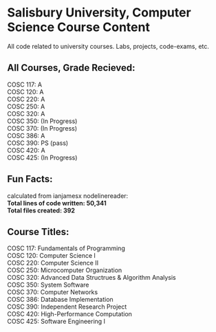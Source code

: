 # Salisbury University, Computer Science Course Content
All code related to university courses. Labs, projects, code-exams, etc.

## All Courses, Grade Recieved:

COSC 117: A  
COSC 120: A  
COSC 220: A  
COSC 250: A  
COSC 320: A  
COSC 350: (In Progress)  
COSC 370: (In Progress)  
COSC 386: A  
COSC 390: PS (pass)  
COSC 420: A  
COSC 425: (In Progress)  

## Fun Facts:

calculated from  ianjamesx nodelinereader:  
**Total lines of code written: 50,341  
Total files created: 392**  


## Course Titles:

COSC 117: Fundamentals of Programming  
COSC 120: Computer Science I  
COSC 220: Computer Science II  
COSC 250: Microcomputer Organization  
COSC 320: Advanced Data Structrues & Algorithm Analysis  
COSC 350: System Software  
COSC 370: Computer Networks  
COSC 386: Database Implementation  
COSC 390: Independent Research Project  
COSC 420: High-Performance Computation  
COSC 425: Software Engineering I  
